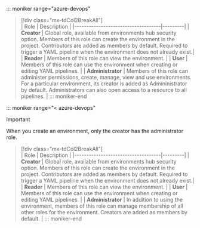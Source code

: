 
::: moniker range="azure-devops"
> [!div class="mx-tdCol2BreakAll"]  
> | Role | Description |
> |------------------------------------|---------|
> | **Creator** | Global role, available from environments hub security option. Members of this role can create the environment in the project. Contributors are added as members by default. Required to trigger a YAML pipeline when the environment does not already exist.|
> | **Reader** | Members of this role can view the environment. |
> | **User** | Members of this role can use the environment when creating or editing YAML pipelines. |
> | **Administrator** | Members of this role can administer permissions, create, manage, view and use environments. For a particular environment, its creator is added as Admininistrator by default. Administrators can also open access to a resource to all pipelines. |
::: moniker-end

::: moniker range="< azure-devops"
> [!IMPORTANT]
> When you create an environment, only the creator has the administrator role. 

> [!div class="mx-tdCol2BreakAll"]  
> | Role | Description |
> |------------------------------------|---------|
> | **Creator** | Global role, available from environments hub security option. Members of this role can create the environment in the project. Contributors are added as members by default. Required to trigger a YAML pipeline when the environment does not already exist.|
> | **Reader** | Members of this role can view the environment. |
> | **User** | Members of this role can use the environment when creating or editing YAML pipelines. |
> | **Administrator** | In addition to using the environment, members of this role can manage membership of all other roles for the environment. Creators are added as members by default. |
::: moniker-end
